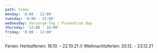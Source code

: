 ```yaml
---
path: times
monday: '8:00 - 12:00'
tuesday: '8:00 - 12:00'
wednesday: Vorsorge-Tag / Prevention Day
thursday: '12:00 - 18:00'
friday: '8:00 - 12:00'
---
```

Ferien:  Herbstferien: 18.10. - 22.10.21 // Weihnachtsferien: 20.12. - 23.12.21
